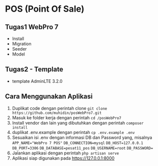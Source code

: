 # POS (Point Of Sale)
## Tugas1 WebPro 7
- Install
- Migration
- Seeder
- Model

## Tugas2 - Template
- template AdminLTE 3.2.0

## Cara Menggunakan Aplikasi
1. Duplikat code dengan perintah clone
`git clone https://github.com/muhidin/posWebPro7.git`
2. Masuk ke folder kerja dengan perintah
`cd /posWebPro7`
3. Install vendor dan lain yang dibutuhkan dengan perintah
`composer install`
4. duplikat .env.example dengan perintah
`cp .env.example .env`
5. Sesuaikan isi .env dengan informasi DB dan Password yang, misalnya
`APP_NAME="WebPro 7 POS"`
`DB_CONNECTION=mysql`
`DB_HOST=127.0.0.1`
`DB_PORT=3306`
`DB_DATABASE=pesat11_pos`
`DB_USERNAME=root`
`DB_PASSWORD=`
6. Jalankan aplikasi dengan perintah
`php artisan serve`
7. Aplikasi siap digunakan pada https://127.0.0.1:8000